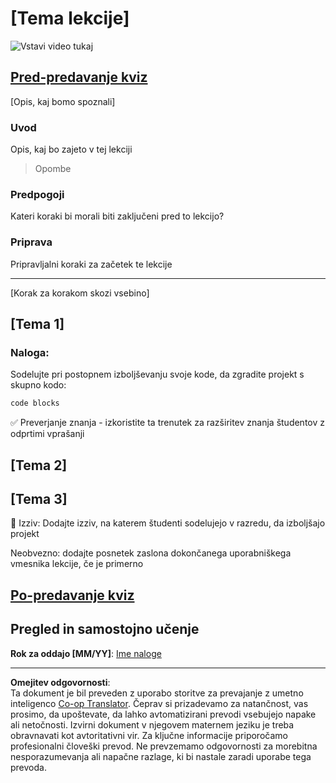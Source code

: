 <!--
CO_OP_TRANSLATOR_METADATA:
{
  "original_hash": "0494be70ad7fadd13a8c3d549c23e355",
  "translation_date": "2025-08-27T22:44:13+00:00",
  "source_file": "lesson-template/README.md",
  "language_code": "sl"
}
-->
# [Tema lekcije]

![Vstavi video tukaj](../../../lesson-template/video-url)

## [Pred-predavanje kviz](../../../lesson-template/quiz-url)

[Opis, kaj bomo spoznali]

### Uvod

Opis, kaj bo zajeto v tej lekciji

> Opombe

### Predpogoji

Kateri koraki bi morali biti zaključeni pred to lekcijo?

### Priprava

Pripravljalni koraki za začetek te lekcije

---

[Korak za korakom skozi vsebino]

## [Tema 1]

### Naloga:

Sodelujte pri postopnem izboljševanju svoje kode, da zgradite projekt s skupno kodo:

```html
code blocks
```

✅ Preverjanje znanja - izkoristite ta trenutek za razširitev znanja študentov z odprtimi vprašanji

## [Tema 2]

## [Tema 3]

🚀 Izziv: Dodajte izziv, na katerem študenti sodelujejo v razredu, da izboljšajo projekt

Neobvezno: dodajte posnetek zaslona dokončanega uporabniškega vmesnika lekcije, če je primerno

## [Po-predavanje kviz](../../../lesson-template/quiz-url)

## Pregled in samostojno učenje

**Rok za oddajo [MM/YY]**: [Ime naloge](assignment.md)

---

**Omejitev odgovornosti**:  
Ta dokument je bil preveden z uporabo storitve za prevajanje z umetno inteligenco [Co-op Translator](https://github.com/Azure/co-op-translator). Čeprav si prizadevamo za natančnost, vas prosimo, da upoštevate, da lahko avtomatizirani prevodi vsebujejo napake ali netočnosti. Izvirni dokument v njegovem maternem jeziku je treba obravnavati kot avtoritativni vir. Za ključne informacije priporočamo profesionalni človeški prevod. Ne prevzemamo odgovornosti za morebitna nesporazumevanja ali napačne razlage, ki bi nastale zaradi uporabe tega prevoda.